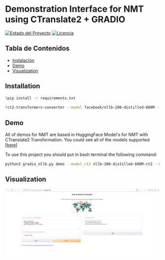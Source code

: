 # Demonstration Interface for NMT using CTranslate2 + GRADIO

[![Estado del Proyecto](https://img.shields.io/badge/Estado-Activo-brightgreen.svg)](https://github.com/tuusuario/tuproyecto)
[![Licencia](https://img.shields.io/badge/Licencia-MIT-blue.svg)](LICENSE)


## Tabla de Contenidos

- [Instalación](#instalación)
- [Demo](#demo)
- [Visualization](#capturas-de-pantalla)

## Installation
```bash
!pip install -r requirements.txt
```
```bash
!ct2-transformers-converter --model facebook/nllb-200-distilled-600M --output_dir nllb-200-distilled-600M-ct2
```

## Demo
All of demos for NMT  are based in HuggingFace Model's for NMT with CTranslate2 Transformation. You could see all of the models supported [[here](https://opennmt.net/CTranslate2/guides/transformers.html)]

To use this project you should put in bash terminal the following command:

```bash
python3 gradio_nllb.py demo --model_ct2 nllb-200-distilled-600M-ct2 --model_base facebook/nllb-200-distilled-600M  -lang "Spanish-French"
```

## Visualization
![alt text](https://github.com/MarkoAVILA/CTranslate_Gradio_Demo/blob/main/images/translator.png?raw=true)




